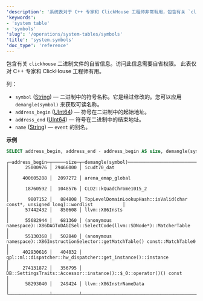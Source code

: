 ```yaml
---
'description': '系统表对于 C++ 专家和 ClickHouse 工程师非常有用，包含有关 `clickhouse` 二进制文件的自省信息。'
'keywords':
- 'system table'
- 'symbols'
'slug': '/operations/system-tables/symbols'
'title': 'system.symbols'
'doc_type': 'reference'
---
```


包含有关 `clickhouse` 二进制文件的自省信息。访问此信息需要自省权限。
此表仅对 C++ 专家和 ClickHouse 工程师有用。

列：

- `symbol` ([String](../../sql-reference/data-types/string.md)) — 二进制中的符号名称。它是经过修改的。您可以应用 `demangle(symbol)` 来获取可读名称。
- `address_begin` ([UInt64](../../sql-reference/data-types/int-uint.md)) — 符号在二进制中的起始地址。
- `address_end` ([UInt64](../../sql-reference/data-types/int-uint.md)) — 符号在二进制中的结束地址。
- `name` ([String](../../sql-reference/data-types/string.md)) — `event` 的别名。

**示例**

```sql
SELECT address_begin, address_end - address_begin AS size, demangle(symbol) FROM system.symbols ORDER BY size DESC LIMIT 10
```

```text
┌─address_begin─┬─────size─┬─demangle(symbol)──────────────────────────────────────────────────────────────────┐
│      25000976 │ 29466000 │ icudt70_dat                                                                       │
│     400605288 │  2097272 │ arena_emap_global                                                                 │
│      18760592 │  1048576 │ CLD2::kQuadChrome1015_2                                                           │
│       9807152 │   884808 │ TopLevelDomainLookupHash::isValid(char const*, unsigned long)::wordlist           │
│      57442432 │   850608 │ llvm::X86Insts                                                                    │
│      55682944 │   681360 │ (anonymous namespace)::X86DAGToDAGISel::SelectCode(llvm::SDNode*)::MatcherTable   │
│      55130368 │   502840 │ (anonymous namespace)::X86InstructionSelector::getMatchTable() const::MatchTable0 │
│     402930616 │   404032 │ qpl::ml::dispatcher::hw_dispatcher::get_instance()::instance                      │
│     274131872 │   356795 │ DB::SettingsTraits::Accessor::instance()::$_0::operator()() const                 │
│      58293040 │   249424 │ llvm::X86InstrNameData                                                            │
└───────────────┴──────────┴───────────────────────────────────────────────────────────────────────────────────┘
```
